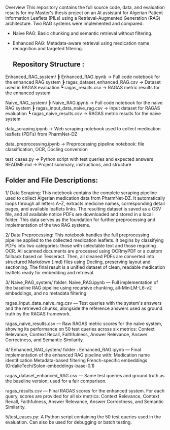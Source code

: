  Overview
This repository contains the full source code, data, and evaluation results for my Master's thesis project on an AI assistant for Algerian Patient Information Leaflets (PILs) using a Retrieval-Augmented Generation (RAG) architecture. Two RAG systems were implemented and compared:

- Naive RAG: Basic chunking and semantic retrieval without filtering.

- Enhanced RAG: Metadata-aware retrieval using medication name recognition and targeted filtering.

  ## Repository Structure :

 Enhanced_RAG_system/
 ┣  Enhanced_RAG.ipynb           → Full code notebook for the enhanced RAG system
 ┣  ragas_dataset_enhanced_RAG.csv  → Dataset used in RAGAS evaluation
 ┗  ragas_results.csv             → RAGAS metric results for the enhanced system


 Naive_RAG_system/
 ┣  Naive_RAG.ipynb               → Full code notebook for the naive RAG system
 ┣  ragas_input_data_naive_rag.csv → Input dataset for RAGAS evaluation
 ┗  ragas_naive_results.csv       → RAGAS metric results for the naive system

 data_scraping.ipynb                 → Web scraping notebook used to collect medication leaflets (PDFs) from PharmNet-DZ

 data_preprocessing.ipynb           → Preprocessing pipeline notebook: file classification, OCR, Docling conversion


 test_cases.py                    → Python script with test queries and expected answers
 README.md                        → Project summary, instructions, and structure


## Folder and File Descriptions:
1/ Data Scraping:
This notebook contains the complete scraping pipeline used to collect Algerian medication data from PharmNet-DZ. It automatically loops through all letters A–Z, extracts medicine names, corresponding detail pages, and available leaflets links. The resulting dataset is saved as a CSV file, and all available notice PDFs are downloaded and stored in a local folder. This data serves as the foundation for further preprocessing and implementation of the two RAG systems.

2/ Data Preprocessing:
This notebook handles the full preprocessing pipeline applied to the collected medication leaflets. It begins by classifying PDFs into two categories: those with selectable text and those requiring OCR. All scanned documents are processed using OCRmyPDF or a custom fallback based on Tesseract. Then, all cleaned PDFs are converted into structured Markdown (.md) files using Docling, preserving layout and sectioning. The final result is a unified dataset of clean, readable medication leaflets ready for embedding and retrieval.

3/ Naive_RAG_system/ folder:
Naive_RAG.ipynb — Full implementation of the baseline RAG pipeline using recursive chunking, all-MiniLM-L6-v2 embeddings, and no metadata filtering.

ragas_input_data_naive_rag.csv — Test queries with the system's answers and the retrieved chunks, alongside the reference answers used as ground truth by the RAGAS framework.

ragas_naive_results.csv — Raw RAGAS metric scores for the naïve system, showing its performance on 50 test queries across six metrics: Context Relevance, Context Recall, Faithfulness, Answer Relevance, Answer Correctness, and Semantic Similarity.

4️/ Enhanced_RAG_system/ folder :
Enhanced_RAG.ipynb — Final implementation of the enhanced RAG pipeline with:
Medication name identification
Metadata-based filtering
French-specific embeddings (OrdalieTech/Solon-embeddings-base-0.1)

ragas_dataset_enhanced_RAG.csv — Same test queries and ground truth as the baseline version, used for a fair comparison.

ragas_results.csv — Final RAGAS scores for the enhanced system. For each query, scores are provided for all six metrics: Context Relevance, Context Recall, Faithfulness, Answer Relevance, Answer Correctness, and Semantic Similarity.

5️/test_cases.py:
A Python script containing the 50 test queries used in the evaluation. Can also be used for debugging or batch testing.

